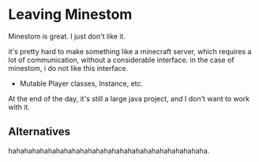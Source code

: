 # Leaving Minestom

Minestom is great. I just don't like it.

it's pretty hard to make something like a minecraft server, which requires a lot of communication, without a considerable interface. in the case of minestom, i do not like this interface.

- Mutable Player classes, Instance, etc.

At the end of the day, it's still a large java project, and I don't want to work with it.

## Alternatives

hahahahahahahahahahahahahahahahahahahahahahahahaha.
